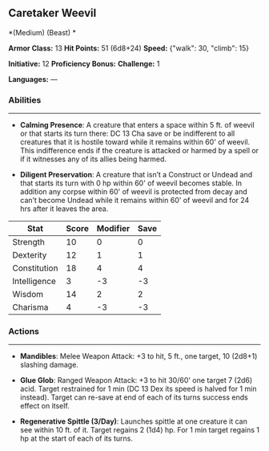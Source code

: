 ## Caretaker Weevil
*(Medium) (Beast) *

**Armor Class:** 13
**Hit Points:** 51 (6d8+24)
**Speed:** {"walk": 30, "climb": 15}

**Initiative:** 12
**Proficiency Bonus:**
**Challenge:** 1

**Languages:** —

### Abilities
 --- 
- **Calming Presence**: A creature that enters a space within 5 ft. of weevil or that starts its turn there: DC 13 Cha save or be indifferent to all creatures that it is hostile toward while it remains within 60' of weevil. This indifference ends if the creature is attacked or harmed by a spell or if it witnesses any of its allies being harmed.

- **Diligent Preservation**: A creature that isn’t a Construct or Undead and that starts its turn with 0 hp within 60' of weevil becomes stable. In addition any corpse within 60' of weevil is protected from decay and can’t become Undead while it remains within 60' of weevil and for 24 hrs after it leaves the area.



| Stat | Score | Modifier | Save |
| ---- | ---- | ---- | ---- |
| Strength | 10 | 0 | 0 |
| Dexterity | 12 | 1 | 1 |
| Constitution | 18 | 4 | 4 |
| Intelligence | 3 | -3 | -3 |
| Wisdom | 14 | 2 | 2 |
| Charisma | 4 | -3 | -3 |

### Actions
 --- 
- **Mandibles**: Melee Weapon Attack: +3 to hit, 5 ft., one target, 10 (2d8+1) slashing damage.

- **Glue Glob**: Ranged Weapon Attack: +3 to hit 30/60' one target 7 (2d6) acid. Target restrained for 1 min (DC 13 Dex its speed is halved for 1 min instead). Target can re-save at end of each of its turns success ends effect on itself.

- **Regenerative Spittle (3/Day)**: Launches spittle at one creature it can see within 10 ft. of it. Target regains 2 (1d4) hp. For 1 min target regains 1 hp at the start of each of its turns.

